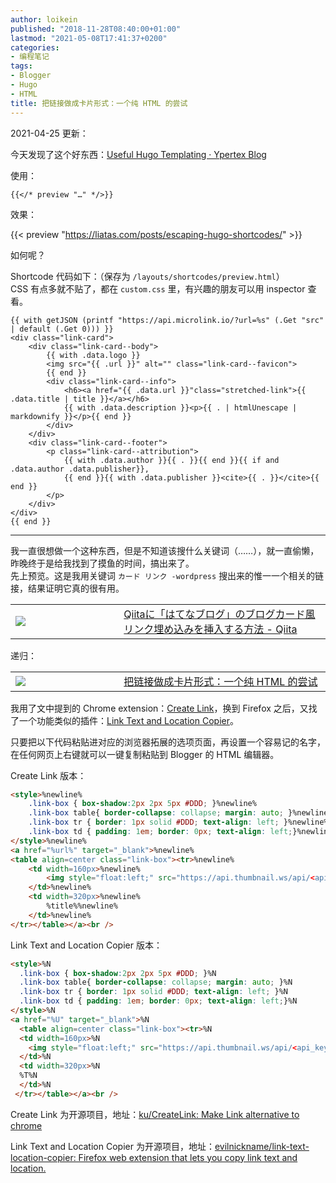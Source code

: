 ```yaml
---
author: loikein
published: "2018-11-28T08:40:00+01:00"
lastmod: "2021-05-08T17:41:37+0200"
categories:
- 编程笔记
tags:
- Blogger
- Hugo
- HTML
title: 把链接做成卡片形式：一个纯 HTML 的尝试
---
```

2021-04-25 更新：

今天发现了这个好东西：[Useful Hugo Templating · Ypertex Blog](https://blog.ypertex.com/articles/useful-hugo-templating/)

使用：

```go-html-template
{{</* preview "…" */>}}
```

效果：

{{< preview "https://liatas.com/posts/escaping-hugo-shortcodes/" >}}

如何呢？

Shortcode 代码如下：（保存为 `/layouts/shortcodes/preview.html`）  
CSS 有点多就不贴了，都在 `custom.css` 里，有兴趣的朋友可以用 inspector 查看。

```go-html-template
{{ with getJSON (printf "https://api.microlink.io/?url=%s" (.Get "src" | default (.Get 0))) }}
<div class="link-card">
    <div class="link-card--body">
        {{ with .data.logo }}
        <img src="{{ .url }}" alt="" class="link-card--favicon">
        {{ end }}
        <div class="link-card--info">
            <h6><a href="{{ .data.url }}"class="stretched-link">{{ .data.title | title }}</a></h6>
            {{ with .data.description }}<p>{{ . | htmlUnescape | markdownify }}</p>{{ end }}
        </div>
    </div>
    <div class="link-card--footer">
        <p class="link-card--attribution">
            {{ with .data.author }}{{ . }}{{ end }}{{ if and .data.author .data.publisher}},
            {{ end }}{{ with .data.publisher }}<cite>{{ . }}</cite>{{ end }}
        </p>
    </div>
</div>
{{ end }}
```

***

我一直很想做一个这种东西，但是不知道该搜什么关键词（……），就一直偷懒，昨晚终于是给我找到了摸鱼的时间，搞出来了。  
先上预览。这是我用关键词 `カード リンク -wordpress` 搜出来的惟一一个相关的链接，结果证明它真的很有用。  

<a href="https://qiita.com/mamohacy/items/f2a8538bb0ff17833e0c" rel="nofollow noopener noreferrer">
<table class="link-box" data-align="center">
<tbody>
<tr>
<td width="160px"><img src="https://api.thumbnail.ws/api/abced59c1824672a69ab5d7dfd3043b9323ac8d36cd9/thumbnail/get?width=160&url=https://qiita.com/mamohacy/items/f2a8538bb0ff17833e0c" /></td>
<td width="320px">Qiitaに「はてなブログ」のブログカード風リンク埋め込みを挿入する方法 - Qiita</td>
</tr>
</tbody>
</table>
</a>
  
递归：  

<a href="/posts/2018-11-28-card-links/">
<table class="link-box" data-align="center">
<tbody>
<tr>
<td width="160px"><img src="https://api.thumbnail.ws/api/abced59c1824672a69ab5d7dfd3043b9323ac8d36cd9/thumbnail/get?width=160&url=https://loikein.blogspot.com/2018/11/html.html" /></td>
<td width="320px">把链接做成卡片形式：一个纯 HTML 的尝试</td>
</tr>
</tbody>
</table>
</a>

我用了文中提到的 Chrome extension：[Create
Link](https://chrome.google.com/webstore/detail/create-link/gcmghdmnkfdbncmnmlkkglmnnhagajbm?hl=ja)，换到 Firefox 之后，又找了一个功能类似的插件：[Link Text and Location Copier](https://addons.mozilla.org/en-US/firefox/addon/link-text-and-location-copier/)。

只要把以下代码粘贴进对应的浏览器拓展的选项页面，再设置一个容易记的名字，在任何网页上右键就可以一键复制粘贴到 Blogger 的 HTML 编辑器。  

Create Link 版本：

```html
<style>%newline%
    .link-box { box-shadow:2px 2px 5px #DDD; }%newline%
    .link-box table{ border-collapse: collapse; margin: auto; }%newline%
    .link-box tr { border: 1px solid #DDD; text-align: left; }%newline%
    .link-box td { padding: 1em; border: 0px; text-align: left;}%newline%
</style>%newline%
<a href="%url%" target="_blank">%newline%
<table align=center class="link-box"><tr>%newline%
    <td width=160px>%newline%
        <img style="float:left;" src="https://api.thumbnail.ws/api/<api_key>/thumbnail/get?width=160&url=%url%" alt="" width="160" height="90" />%newline%
    </td>%newline%
    <td width=320px>%newline%
        %title%%newline%
    </td>%newline%
</tr></table></a><br />
```

Link Text and Location Copier 版本：

```html
<style>%N
  .link-box { box-shadow:2px 2px 5px #DDD; }%N
  .link-box table{ border-collapse: collapse; margin: auto; }%N
  .link-box tr { border: 1px solid #DDD; text-align: left; }%N
  .link-box td { padding: 1em; border: 0px; text-align: left;}%N
</style>%N
<a href="%U" target="_blank">%N
  <table align=center class="link-box"><tr>%N
  <td width=160px>%N
    <img style="float:left;" src="https://api.thumbnail.ws/api/<api_key>/thumbnail/get?width=160&url=%linkurl%" alt="" width="160" height="90" />%N
  </td>%N
  <td width=320px>%N
  %T%N
  </td>%N
 </tr></table></a><br />
```

Create Link 为开源项目，地址：[ku/CreateLink: Make Link alternative to chrome](https://github.com/ku/CreateLink)

Link Text and Location Copier 为开源项目，地址：[evilnickname/link-text-location-copier: Firefox web extension that lets you copy link text and location.](https://github.com/evilnickname/link-text-location-copier)
